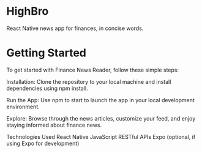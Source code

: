 # HighBro
React Native news app for finances, in concise words.
# Getting Started
To get started with Finance News Reader, follow these simple steps:

Installation: Clone the repository to your local machine and install dependencies using npm install.

Run the App: Use npm to start to launch the app in your local development environment.

Explore: Browse through the news articles, customize your feed, and enjoy staying informed about finance news.

Technologies Used
React Native
JavaScript
RESTful APIs
Expo (optional, if using Expo for development)
